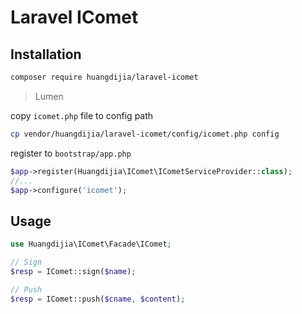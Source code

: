 # Laravel IComet

## Installation

~~~bash
composer require huangdijia/laravel-icomet
~~~

> Lumen

copy `icomet.php` file to config path

~~~bash
cp vendor/huangdijia/laravel-icomet/config/icomet.php config
~~~

register to `bootstrap/app.php`

~~~php
$app->register(Huangdijia\IComet\ICometServiceProvider::class);
//...
$app->configure('icomet');
~~~

## Usage

~~~php
use Huangdijia\IComet\Facade\IComet;

// Sign
$resp = IComet::sign($name);

// Push
$resp = IComet::push($cname, $content);
~~~